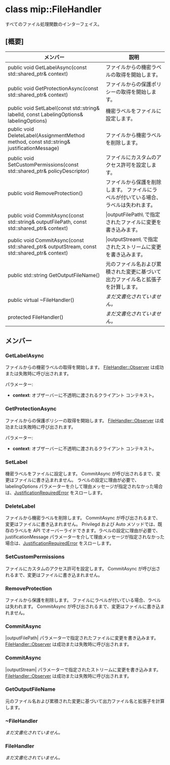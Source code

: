 # <a name="class-mipfilehandler"></a>class mip::FileHandler 
すべてのファイル処理関数のインターフェイス。
  
## <a name="summary"></a>[概要]
 メンバー                        | 説明                                
--------------------------------|---------------------------------------------
public void GetLabelAsync(const std::shared_ptr<void>& context)  |  ファイルからの機密ラベルの取得を開始します。
public void GetProtectionAsync(const std::shared_ptr<void>& context)  |  ファイルからの保護ポリシーの取得を開始します。
 public void SetLabel(const std::string& labelId, const LabelingOptions& labelingOptions)  |  機密ラベルをファイルに設定します。
 public void DeleteLabel(AssignmentMethod method, const std::string& justificationMessage)  |  ファイルから機密ラベルを削除します。
public void SetCustomPermissions(const std::shared_ptr<PolicyDescriptor>& policyDescriptor)  |  ファイルにカスタムのアクセス許可を設定します。
 public void RemoveProtection()  |  ファイルから保護を削除します。 ファイルにラベルが付いている場合、ラベルは失われます。
public void CommitAsync(const std::string& outputFilePath, const std::shared_ptr<void>& context) | \|outputFilePath\ で指定されたファイルに変更を書き込みます。 |  パラメーターに渡します。
public void CommitAsync(const std::shared_ptr<Stream>& outputStream, const std::shared_ptr<void>& context) | \|outputStream\ で指定されたストリームに変更を書き込みます。 |  パラメーターに渡します。
 public std::string GetOutputFileName()  |  元のファイル名および累積された変更に基づいて出力ファイル名と拡張子を計算します。
 public virtual ~FileHandler()  | _まだ文書化されていません。_
 protected FileHandler()  | _まだ文書化されていません。_
  
## <a name="members"></a>メンバー
  
### <a name="getlabelasync"></a>GetLabelAsync
ファイルからの機密ラベルの取得を開始します。
[FileHandler::Observer](class_mip_filehandler_observer.md) は成功または失敗時に呼び出されます。

パラメーター:  
* **context**: オブザーバーに不透明に渡されるクライアント コンテキスト。


  
### <a name="getprotectionasync"></a>GetProtectionAsync
ファイルからの保護ポリシーの取得を開始します。
[FileHandler::Observer](class_mip_filehandler_observer.md) は成功または失敗時に呼び出されます。

パラメーター:  
* **context**: オブザーバーに不透明に渡されるクライアント コンテキスト。


  
### <a name="setlabel"></a>SetLabel
機密ラベルをファイルに設定します。
CommitAsync が呼び出されるまで、変更はファイルに書き込まれません。
ラベルの設定に理由が必要で、labelingOptions パラメーターを介して理由メッセージが指定されなかった場合は、[JustificationRequiredError](class_mip_justificationrequirederror.md) をスローします。
  
### <a name="deletelabel"></a>DeleteLabel
ファイルから機密ラベルを削除します。
CommitAsync が呼び出されるまで、変更はファイルに書き込まれません。 Privilegd および Auto メソッドでは、既存のラベルを API でオーバーライドできます。ラベルの設定に理由が必要で、justificationMessage パラメーターを介して理由メッセージが指定されなかった場合は、[JustificationRequiredError](class_mip_justificationrequirederror.md) をスローします。
  
### <a name="setcustompermissions"></a>SetCustomPermissions
ファイルにカスタムのアクセス許可を設定します。
CommitAsync が呼び出されるまで、変更はファイルに書き込まれません。
  
### <a name="removeprotection"></a>RemoveProtection
ファイルから保護を削除します。 ファイルにラベルが付いている場合、ラベルは失われます。
CommitAsync が呼び出されるまで、変更はファイルに書き込まれません。
  
### <a name="commitasync"></a>CommitAsync
|outputFilePath| パラメーターで指定されたファイルに変更を書き込みます。
[FileHandler::Observer](class_mip_filehandler_observer.md) は成功または失敗時に呼び出されます。
  
### <a name="commitasync"></a>CommitAsync
|outputStream| パラメーターで指定されたストリームに変更を書き込みます。
[FileHandler::Observer](class_mip_filehandler_observer.md) は成功または失敗時に呼び出されます。
  
### <a name="getoutputfilename"></a>GetOutputFileName
元のファイル名および累積された変更に基づいて出力ファイル名と拡張子を計算します。
  
### <a name="filehandler"></a>~FileHandler
_まだ文書化されていません。_

  
### <a name="filehandler"></a>FileHandler
_まだ文書化されていません。_
